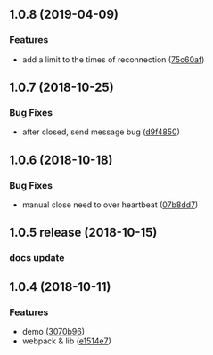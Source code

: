 <a name="1.0.8"></a>
## 1.0.8 (2019-04-09)

### Features

* add a limit to the times of reconnection ([75c60af](https://github.com/zimv/websocket-heartbeat-js/commit/75c60af))



<a name="1.0.7"></a>
## 1.0.7 (2018-10-25)


### Bug Fixes

*  after closed, send message bug ([d9f4850](https://github.com/zimv/websocket-heartbeat-js/commit/d9f4850))


<a name="1.0.6"></a>
## 1.0.6 (2018-10-18)


### Bug Fixes

* manual close need to over heartbeat ([07b8dd7](https://github.com/zimv/websocket-heartbeat-js/commit/07b8dd7))


<a name="1.0.5"></a>
## 1.0.5 release (2018-10-15)


### docs update


<a name="1.0.4"></a>
## 1.0.4 (2018-10-11)


### Features

* demo ([3070b96](https://github.com/zimv/websocket-heartbeat-js/commit/3070b96))
* webpack & lib ([e1514e7](https://github.com/zimv/websocket-heartbeat-js/commit/e1514e7))



